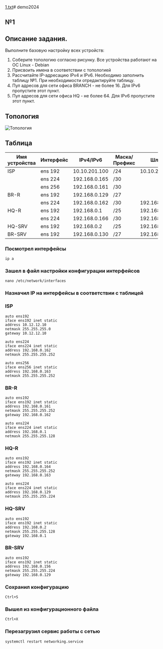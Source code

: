 [1.txt](https://github.com/Danis3124234/Demo2024/files/13349106/1.txt)# demo2024

## №1

## Описание задания.
Выполните базовую настройку всех устройств:

1) Соберите топологию согласно рисунку. Все устройства работают на OC Linux - Debian
2) Присвоить имена в соответствии с топологией
3) Рассчитайте IP-адресацию IPv4 и IPv6. Необходимо заполнить таблицу №1. При необходимости отредактируйте таблицу.
4) Пул адресов для сети офиса BRANCH - не более 16. Для IPv6 пропустите этот пункт.
5) Пул адресов для сети офиса HQ - не более 64. Для IPv6 пропустите этот пункт.

## Топология
![Топология]()
## Таблица
| Имя устройства | Интерфейс | IPv4/IPv6 | Маска/Префикс | Шлюз |
| ------------- | ------------- | ------------- | ------------- | ------------- | 
| ISP | ens 192 | 10.10.201.100 | /24 | 10.10.201.254|
| | ens 224 | 192.168.0.165 | /30 | |
| | ens 256 | 192.168.0.161 | /30 | |
| BR-R | ens 192 | 192.168.0.129 | /27 | |
| | ens 224 | 192.168.0.162 | /30 | 192.168.0.161 |
| HQ-R | ens 192 | 192.168.0.1 | /25 | 192.168.0.165 |
| | ens 224 | 192.168.0.166 | /30 | 192.168.0.165 |
| HQ-SRV | ens 192 | 192.168.0.2 | /25 | 192.168.0.1 |
| BR-SRV | ens 192 | 192.168.0.130 | /27 |192.168.0.129 |

### Посмотрел интерфейсы
```
ip a
```
### Зашел в файл настройки конфигурации интерфейсов
```
nano /etc/network/interfaces
```
### Назначил IP на интерфейсы в соответствии с таблицей
### ISP
```
auto ens192
iface ens192 inet static
address 10.12.12.10
netmask 255.255.255.0
gateway 10.12.12.10

auto ens224
iface ens224 inet static
address 192.168.0.162
netmask 255.255.255.252

auto ens256 
iface ens256 inet static
address 192.168.0.163
netmask 255.255.255.252
```
### BR-R
```
auto ens192
iface ens192 inet static
address 192.168.0.161
netmask 255.255.255.252
gateway 192.168.0.162

auto ens224
iface ens224 inet static
address 192.168.0.1
netmask 255.255.255.128
```
### HQ-R
```
auto ens192
iface ens192 inet static
address 192.168.0.164
netmask 255.255.255.252
gateway 192.168.0.163

auto ens224
iface ens224 inet static
address 192.168.0.129
netmask 255.255.255.224
```
### HQ-SRV
```
auto ens192
iface ens192 inet static
address 192.168.0.2
netmask 255.255.255.128
gateway 192.168.0.1
```
### BR-SRV
```
auto ens192
iface ens192 inet static
address 192.168.0.156
netmask 255.255.255.224
gateway 192.168.0.129
```
### Сохранил конфигурацию
```
Ctrl+S
```
### Вышел из конфигурационного файла
```
Ctrl+X
```
### Перезагрузил сервис работы с сетью
```
systemctl restart networking.service
```
